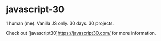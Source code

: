 # javascript-30
1 human (me). Vanilla JS only. 30 days. 30 projects.

Check out [javascript30]https://javascript30.com/ for more information.
